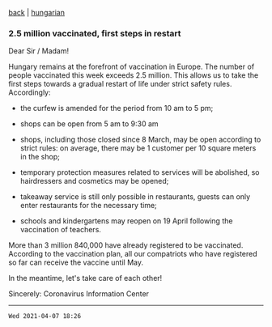 [back](../README.md)
 | 
[hungarian](../hu/2021-04-07.md)

### 2.5 million vaccinated, first steps in restart

Dear Sir / Madam!

Hungary remains at the forefront of vaccination in Europe. The number of people vaccinated this week exceeds 2.5 million. This allows us to take the first steps towards a gradual restart of life under strict safety rules. Accordingly:

- the curfew is amended for the period from 10 am to 5 pm;

- shops can be open from 5 am to 9:30 am

- shops, including those closed since 8 March, may be open according to strict rules: on average, there may be 1 customer per 10 square meters in the shop;

- temporary protection measures related to services will be abolished, so hairdressers and cosmetics may be opened;

- takeaway service is still only possible in restaurants, guests can only enter restaurants for the necessary time;

- schools and kindergartens may reopen on 19 April following the vaccination of teachers.

More than 3 million 840,000 have already registered to be vaccinated. According to the vaccination plan, all our compatriots who have registered so far can receive the vaccine until May.

In the meantime, let's take care of each other!


Sincerely:
Coronavirus Information Center

---
`Wed 2021-04-07 18:26`